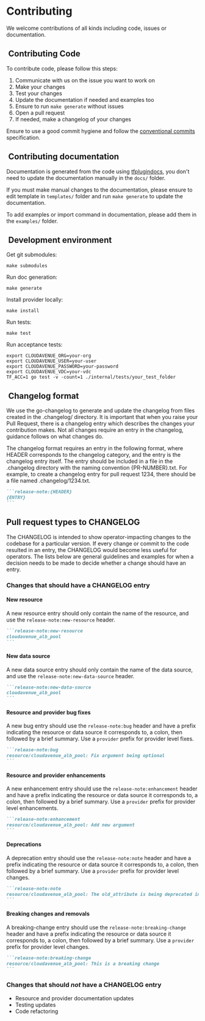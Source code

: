 # Contributing

We welcome contributions of all kinds including code, issues or documentation.

##  Contributing Code

To contribute code, please follow this steps:

1. Communicate with us on the issue you want to work on
2. Make your changes
3. Test your changes
4. Update the documentation if needed and examples too
5. Ensure to run `make generate` without issues
6. Open a pull request
7. If needed, make a changelog of your changes

Ensure to use a good commit hygiene and follow the [conventional commits](https://www.conventionalcommits.org/en/v1.0.0/) specification.

##  Contributing documentation

Documentation is generated from the code using [tfplugindocs](https://github.com/hashicorp/terraform-plugin-docs), you don't need to update the documentation manually in the `docs/` folder.

If you must make manual changes to the documentation, please ensure to edit template in `templates/` folder and run `make generate` to update the documentation.

To add examples or import command in documentation, please add them in the `examples/` folder.

##  Development environment

Get git submodules:

```console
make submodules
```

Run doc generation:

```console
make generate
```

Install provider locally:

```console
make install
```

Run tests:

```console
make test
```

Run acceptance tests:

```console
export CLOUDAVENUE_ORG=your-org
export CLOUDAVENUE_USER=your-user
export CLOUDAVENUE_PASSWORD=your-password
export CLOUDAVENUE_VDC=your-vdc
TF_ACC=1 go test -v -count=1 ./internal/tests/your_test_folder
```

##  Changelog format

We use the go-changelog to generate and update the changelog from files created in the .changelog/ directory. It is important that when you raise your Pull Request, there is a changelog entry which describes the changes your contribution makes. Not all changes require an entry in the changelog, guidance follows on what changes do.

The changelog format requires an entry in the following format, where HEADER corresponds to the changelog category, and the entry is the changelog entry itself. The entry should be included in a file in the .changelog directory with the naming convention {PR-NUMBER}.txt. For example, to create a changelog entry for pull request 1234, there should be a file named .changelog/1234.txt.

``````markdown
```release-note:{HEADER}
{ENTRY}
```
``````

## Pull request types to CHANGELOG

The CHANGELOG is intended to show operator-impacting changes to the codebase for a particular version. If every change or commit to the code resulted in an entry, the CHANGELOG would become less useful for operators. The lists below are general guidelines and examples for when a decision needs to be made to decide whether a change should have an entry.

### Changes that should have a CHANGELOG entry

#### New resource

A new resource entry should only contain the name of the resource, and use the `release-note:new-resource` header.

``````markdown
```release-note:new-resource
cloudavenue_alb_pool
```
``````

#### New data source

A new data source entry should only contain the name of the data source, and use the `release-note:new-data-source` header.

``````markdown
```release-note:new-data-source
cloudavenue_alb_pool
```
``````

#### Resource and provider bug fixes

A new bug entry should use the `release-note:bug` header and have a prefix indicating the resource or data source it corresponds to, a colon, then followed by a brief summary. Use a `provider` prefix for provider level fixes.

``````markdown
```release-note:bug
resource/cloudavenue_alb_pool: Fix argument being optional
```
``````

#### Resource and provider enhancements

A new enhancement entry should use the `release-note:enhancement` header and have a prefix indicating the resource or data source it corresponds to, a colon, then followed by a brief summary. Use a `provider` prefix for provider level enhancements.

``````markdown
```release-note:enhancement
resource/cloudavenue_alb_pool: Add new argument
```
``````

#### Deprecations

A deprecation entry should use the `release-note:note` header and have a prefix indicating the resource or data source it corresponds to, a colon, then followed by a brief summary. Use a `provider` prefix for provider level changes.

``````markdown
```release-note:note
resource/cloudavenue_alb_pool: The old_attribute is being deprecated in favor of the new_attribute to support new feature
```
``````

#### Breaking changes and removals

A breaking-change entry should use the `release-note:breaking-change` header and have a prefix indicating the resource or data source it corresponds to, a colon, then followed by a brief summary. Use a `provider` prefix for provider level changes.

``````markdown
```release-note:breaking-change
resource/cloudavenue_alb_pool: This is a breaking change
```
``````

### Changes that should _not_ have a CHANGELOG entry

- Resource and provider documentation updates
- Testing updates
- Code refactoring

